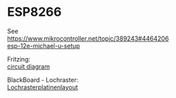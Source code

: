 # ESP8266

See<br>
https://www.mikrocontroller.net/topic/389243#4464206<br>
[esp-12e-michael-u-setup](https://cloud.githubusercontent.com/assets/5481207/12978524/b0e3754e-d0d1-11e5-8e0f-f8d2b14018bd.jpg)

Fritzing:<br>
[circuit diagram](https://github.com/flexdigit/ESP8266/issues/2)
<br>

BlackBoard - Lochraster:<br>
[Lochrasterplatinenlayout](https://github.com/flexdigit/ESP8266/issues/4)
<br>
